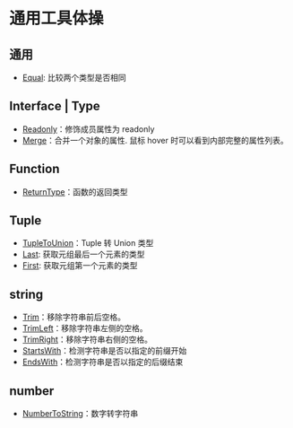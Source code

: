 # 通用工具体操

## 通用

- [Equal](./Equal.ts): 比较两个类型是否相同

## Interface | Type

- [Readonly](./interface-type/Readonly.ts)：修饰成员属性为 readonly
- [Merge](./interface-type/Merge.ts)：合并一个对象的属性. 鼠标 hover 时可以看到内部完整的属性列表。

## Function

- [ReturnType](./function/ReturnType.ts)：函数的返回类型

## Tuple

- [TupleToUnion](./tuple/TupleToUnion.ts)：Tuple 转 Union 类型
- [Last](./tuple/Last.ts): 获取元组最后一个元素的类型
- [First](./tuple/First.ts): 获取元组第一个元素的类型

## string

- [Trim](./string/Trim.ts)：移除字符串前后空格。
- [TrimLeft](./string/TrimLeft.ts)：移除字符串左侧的空格。
- [TrimRight](./string/TrimRight.ts)：移除字符串右侧的空格。
- [StartsWith](./string/StartsWith.ts)：检测字符串是否以指定的前缀开始
- [EndsWith](./string/EndsWith.ts)：检测字符串是否以指定的后缀结束

## number

- [NumberToString](./number/NumberToString.ts)：数字转字符串
